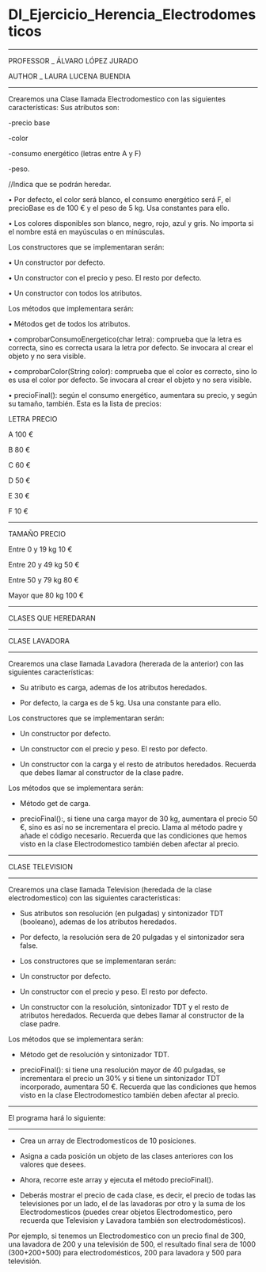 # DI_Ejercicio_Herencia_Electrodomesticos
_____________
PROFESSOR _ ÁLVARO LÓPEZ JURADO

AUTHOR _ LAURA LUCENA BUENDIA
_____________
Crearemos una Clase llamada Electrodomestico con las siguientes características:
Sus atributos son:

-precio base

-color

-consumo energético (letras entre A y F)

-peso. 

//Indica que se podrán heredar.

•	Por defecto, el color será blanco, el consumo energético será F,
	el precioBase es de 100 € y el peso de 5 kg. 
	Usa constantes para ello.
	
	
•	Los colores disponibles son blanco, negro, rojo, azul y gris.
	No importa si el nombre está en mayúsculas o en minúsculas.

Los constructores que se implementaran serán:

•	Un constructor por defecto.

•	Un constructor con el precio y peso. El resto por defecto.

•	Un constructor con todos los atributos.


Los métodos que implementara serán:

• Métodos get de todos los atributos.

• comprobarConsumoEnergetico(char letra): comprueba que la letra es correcta, sino es correcta usara la letra por defecto. 
	Se invocara al crear el objeto y no sera visible.

• comprobarColor(String color): comprueba que el color es correcto, sino lo es usa el color por defecto. 
	Se invocara al crear el objeto y no sera visible.

• precioFinal(): según el consumo energético, aumentara su precio, y según su tamaño, también. 
	Esta es la lista de precios:


LETRA		PRECIO

A		100 €

B		80 €

C		60 €

D		50 €

E		30 €

F		10 €

_______________________________
TAMAÑO			PRECIO

Entre 0 y 19 kg		10 €

Entre 20 y 49 kg	50 €

Entre 50 y 79 kg	80 €

Mayor que 80 kg		100 €


_______________________________
CLASES QUE HEREDARAN
_______________________________
CLASE LAVADORA
_______________________________
Crearemos una clase llamada Lavadora  (hererada de la anterior) con las siguientes características:

*	Su atributo es carga, ademas de los atributos heredados.

*	Por defecto, la carga es de 5 kg. Usa una constante para ello.


Los constructores que se implementaran serán:

*	Un constructor por defecto.

*	Un constructor con el precio y peso. El resto por defecto.

*	Un constructor con la carga y el resto de atributos heredados. Recuerda que debes llamar al constructor de la clase padre.


Los métodos que se implementara serán:

*	Método get de carga.

*	precioFinal():, si tiene una carga mayor de 30 kg, aumentara el precio 50 €, sino es así no se incrementara el precio. Llama al método padre y añade el código necesario. 
	Recuerda que las condiciones que hemos visto en la clase Electrodomestico también deben afectar al precio.

_______________________________
CLASE TELEVISION
_______________________________
Crearemos una clase llamada Television (heredada de la clase electrodomestico) con las siguientes características:

*	Sus atributos son resolución (en pulgadas) y sintonizador TDT (booleano), ademas de los atributos heredados.

*	Por defecto, la resolución sera de 20 pulgadas y el sintonizador sera false.

*	Los constructores que se implementaran serán:

*	Un constructor por defecto.

*	Un constructor con el precio y peso. El resto por defecto.

*	Un constructor con la resolución, sintonizador TDT y el resto de atributos heredados. Recuerda que debes llamar al constructor de la clase padre.



Los métodos que se implementara serán:

*	Método get de resolución y sintonizador TDT.

*	precioFinal(): si tiene una resolución mayor de 40 pulgadas, se incrementara el precio un 30% y si tiene un sintonizador TDT incorporado, aumentara 50 €.
	Recuerda que las condiciones que hemos visto en la clase Electrodomestico también deben afectar al precio.

______________________________________________________________
El programa hará lo siguiente:
______________________________________________________________

*	Crea un array de Electrodomesticos de 10 posiciones.

*	Asigna a cada posición un objeto de las clases anteriores con los valores que desees.

*	Ahora, recorre este array y ejecuta el método precioFinal().

*	Deberás mostrar el precio de cada clase, es decir, el precio de todas las televisiones por un lado, el de las lavadoras por otro y la suma de los Electrodomesticos
	(puedes crear objetos Electrodomestico, pero recuerda que Television y Lavadora también son electrodomésticos). 


Por ejemplo, si tenemos un Electrodomestico con un precio final de 300, una lavadora de 200 y una televisión de 500, el resultado final sera de 1000 (300+200+500) para electrodomésticos, 200 para lavadora y 500 para televisión.
